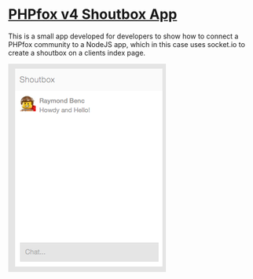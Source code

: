 # [PHPfox v4 Shoutbox App](http://store.phpfox.com/product/789/shoutbox)

This is a small app developed for developers to show how to connect a PHPfox community to a NodeJS app, which in this case uses
socket.io to create a shoutbox on a clients index page.

![](/assets/shoutbox.png)
